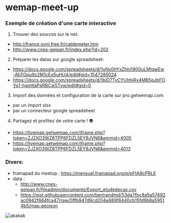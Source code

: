 # wemap-meet-up


### Exemple de création d'une carte interactive

1. Trouver des sources sur le net:

- http://france.ovni.free.fr/catdemeter.htm  
- http://www.cnes-geipan.fr/index.php?id=202  

2. Préparer les datas sur google spreadsheet:

- https://docs.google.com/spreadsheets/d/1uNx0hYxZhhi1900uLMIqwEw-AbTGpu9z2M1cEq5uHU4/edit#gid=1547285024
- https://docs.google.com/spreadsheets/d/1blD7TyCYUhhiRx4MB5qJbFOYq1-hgmtIaPeRBCw5Tyw/edit#gid=0

3. Import des données et configuration de la carte sur pro.getwemap.com

- par un import xlsx
- par un connecteur google spreadsheet

4. Partagez et profitez de votre carte ! :alien:

- https://livemap.getwemap.com/iframe.php?token=ZJ2XO3WZ8TPP6FDZL5EY9JVN6&emmid=4005
- https://livemap.getwemap.com/iframe.php?token=ZJ2XO3WZ8TPP6FDZL5EY9JVN6&emmid=4013


### Divers:

-  framapad du meetup : https://mensuel.framapad.org/p/pFtA8cPRLE
- data :
    - http://www.cnes-geipan.fr/fileadmin/documents/Export_etudedecas.csv  
    - https://gist.githubusercontent.com/bertrandmd/53da7fbc8a5a57492ac0942f664fca47/raw/0ffb947d9cd204e889f8440cb15fd9b8a59514b5/map.geojson

![akakak](https://media.giphy.com/media/l3vR2mIOa1XeYhrEI/giphy.gif)
